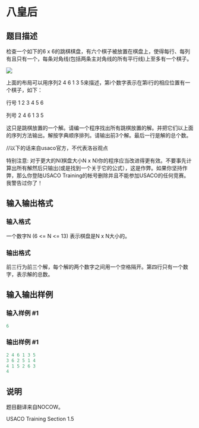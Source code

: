 # 八皇后

## 题目描述

检查一个如下的6 x 6的跳棋棋盘，有六个棋子被放置在棋盘上，使得每行、每列有且只有一个，每条对角线(包括两条主对角线的所有平行线)上至多有一个棋子。

![](https://cdn.luogu.com.cn/upload/pic/60.png)

上面的布局可以用序列2 4 6 1 3 5来描述，第i个数字表示在第i行的相应位置有一个棋子，如下：

行号 1 2 3 4 5 6

列号 2 4 6 1 3 5

这只是跳棋放置的一个解。请编一个程序找出所有跳棋放置的解。并把它们以上面的序列方法输出。解按字典顺序排列。请输出前3个解。最后一行是解的总个数。

//以下的话来自usaco官方，不代表洛谷观点

特别注意: 对于更大的N(棋盘大小N x N)你的程序应当改进得更有效。不要事先计算出所有解然后只输出(或是找到一个关于它的公式），这是作弊。如果你坚持作弊，那么你登陆USACO Training的帐号删除并且不能参加USACO的任何竞赛。我警告过你了！

## 输入输出格式

### 输入格式

一个数字N (6 <= N <= 13) 表示棋盘是N x N大小的。

### 输出格式

前三行为前三个解，每个解的两个数字之间用一个空格隔开。第四行只有一个数字，表示解的总数。

## 输入输出样例

### 输入样例 #1

```cpp
6

```
### 输出样例 #1

```cpp
2 4 6 1 3 5
3 6 2 5 1 4
4 1 5 2 6 3
4

```
## 说明

题目翻译来自NOCOW。

USACO Training Section 1.5

